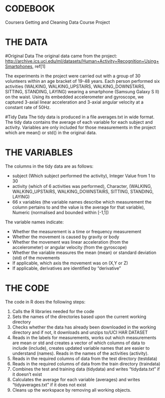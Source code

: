 CODEBOOK 
=========
Coursera Getting and Cleaning Data Course Project

THE DATA
==========

#Original Data
The original data came from the project:
http://archive.ics.uci.edu/ml/datasets/Human+Activity+Recognition+Using+Smartphones, ref[1]

The experiments in the project were carried out with a group of 30 volunteers within an age bracket of 19-48 years. Each person performed six activities (WALKING, WALKING_UPSTAIRS, WALKING_DOWNSTAIRS, SITTING, STANDING, LAYING) wearing a smartphone (Samsung Galaxy S II) on the waist. Using its embedded accelerometer and gyroscope, we captured 3-axial linear acceleration and 3-axial angular velocity at a constant rate of 50Hz. 

#Tidy Data
The tidy data is produced in a file averages.txt in wide format.
The tidy data contains the average of each variable for each subject and activity.
Variables are only included for those measurements in the project which are mean() or std() in the original data.

THE VARIABLES
==============
The columns in the tidy data are as follows:

- subject (Which subject performed the activity), Integer	Value from 1 to 30
- activity (which of 6 activities was performed), Character, (WALKING, WALKING_UPSTAIRS, WALKING_DOWNSTAIRS, SITTING, STANDING, LAYING)
- 66 x variables (the variable names describe which measurement the column pertains to and the value is the average for that variable), Numeric (normalised and bounded within [-1,1])

The variable names indicate:
- Whether the measurement is a time or frequency measurement 				
- Whether the movement is caused by gravity or body	
- Whether the movement was linear acceleration (from the accelerometer) or angular velocity (from the gyroscope)
- Whether the variable measures the mean (mean) or standard deviation (std) of the movements
- If applicable, which axis the movement was on (X,Y or Z)
- If applicable, derivatives are identified by “derivative”	

THE CODE
=========================================================================================================

The code in R does the following steps:
1.	Calls the R libraries needed for the code
2.	Sets the names of the directories based upon the current working directory
3.	Checks whether the data has already been downloaded in the working directory and if not, it downloads and unzips to/UCI HAR DATASET
4.	Reads in the labels for measurements, works out which measurements are mean or std and creates a vector of which columns of data to include (include), creates updated variable names that are easier to understand (names).  Reads in the names of the activities (activity).
5.	Reads in the required columns of data from the test directory (testdata)
6.	Reads in the required columns of data from the train directory (traindata)
7.	Combines the test and training data (tidydata) and writes “tidydata.txt” if it doesn’t exist
8.	Calculates the average for each variable (averages) and writes “tidyaverages.txt” if it does not exist
9.	Cleans up the workspace by removing all working objects.

